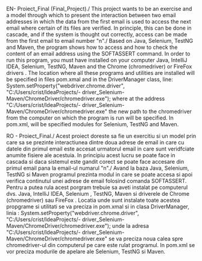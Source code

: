 EN- Proiect_Final (Final_Project)./
This project wants to be an exercise and a model through which to present the interaction between two email addresses in which the data from the first email is used to access the next email where certain of its files are verified.
In principle, this can be done in cascade, and if the system is thought out correctly, access can be made from the first email to email number "n"./
Based on Java, Selenium, TestNG and Maven, the program shows how to access and how to check the content of an email address using the SOFTASSERT command.
In order to run this program, you must have installed on your computer  Java, IntelliJ IDEA, Selenium, TestNG, Maven and the Chrome (chromedriver) or FireFox drivers .
The location where all these programs and utilities are installed will be specified in files pom.xmal and in the DriverManager class, line:
System.setProperty("webdriver.chrome.driver", "C:/Users/crist/IdeaProjects/- driver_Selenium-Maven/ChromeDriver/chromedriver.exe");
where at the address "C:/Users/crist/IdeaProjects/- driver_Selenium-Maven/ChromeDriver/chromedriver.exe" the new path to the chromedriver from the computer on which the program is run will be specified.
In pom.xml, will be specified modules for Selenium, TestNG and Maven.

RO - Proiect_Final./
Acest proiect doreste sa fie un exercitiu si un model prin care sa se prezinte interactiunea dintre doua adrese de email in care cu datele din primul email este accesat urmatorul email in care sunt veridfciate anumite fisiere ale acestuia.
In principiu acest lucru se poate face in cascada si daca sistemul este gandit corect se poate face accesare din primul email pana la email-ul numarul "n"./
Avand la baza Java, Selenium, TestNG si Maven programul prezinta modul in care se poate accesa si apoi verifica continutul unei adrese de email folosind comanda SOFTASSERT.
Pentru a putea rula acest porgram trebuie sa aveti instalat pe computerul dvs. Java, IntelliJ IDEA, Selenium , TestNG, Maven si driverele de Chrome (chromedriver) sau FireFox . 
Locatia unde sunt instalate toate acestea propgrame si utilitati se va preciza in pom.xmal si in clasa DriverManager, linia  :
System.setProperty("webdriver.chrome.driver", "C:/Users/crist/IdeaProjects/- driver_Selenium-Maven/ChromeDriver/chromedriver.exe");
unde la adresa "C:/Users/crist/IdeaProjects/- driver_Selenium-Maven/ChromeDriver/chromedriver.exe" se va preciza noua calea spre chromedriver-ul din computerul pe care este rulat programul.
In pom.xml se vor preciza modurile de apelare ale Selenium, TestNG si Maven.
